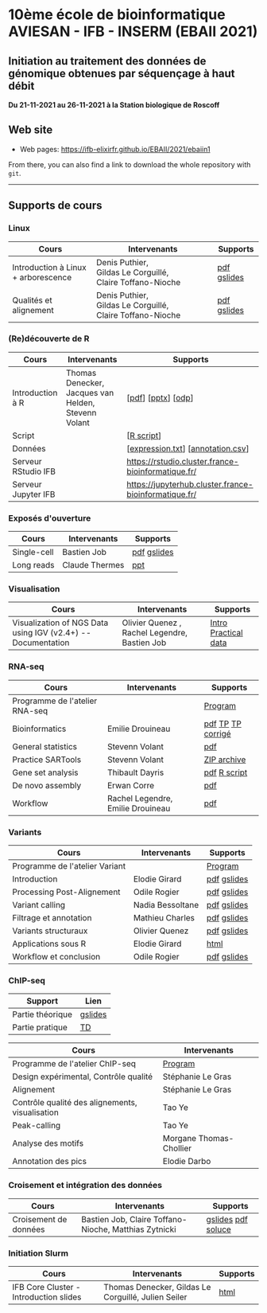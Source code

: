 
# 10ème école de bioinformatique AVIESAN - IFB - INSERM (EBAII 2021)

## Initiation au traitement des données de génomique obtenues par séquençage à haut débit

**Du 21-11-2021 au 26-11-2021 à la Station biologique de Roscoff**


## Web site

- Web pages: <https://ifb-elixirfr.github.io/EBAII/2021/ebaiin1>

From there, you can also find a link to download the whole repository with `git`.

****

## Supports de cours
### Linux

| Cours | Intervenants | Supports |
|----------------------------------|--------------|----------|
| Introduction à Linux + arborescence| Denis Puthier, Gildas Le Corguillé, Claire Toffano-Nioche |  [pdf](intro_linux/1-presentation_linux_quick_2021.pdf) [gslides](https://docs.google.com/presentation/d/19Z96DlG41kd0e3B86HP-oNCVfDJekR84F_gNaTdcF1I/edit?usp=sharing) |
| Qualités et alignement | Denis Puthier, Gildas Le Corguillé, Claire Toffano-Nioche | [pdf](intro_linux/2-pre_processessing_and_mapping_2021.pdf) [gslides](https://docs.google.com/presentation/d/1RMfu1FxqRz1EC_2BnHH3e_xLyMCcppfjUE2G4BHFq8A/edit?usp=sharing) |

### (Re)découverte de R

| Cours | Intervenants | Supports |
|-----------------------|--------------|-------------------------------------|
| Introduction à R | Thomas Denecker, Jacques van Helden, Stevenn Volant | [[pdf](intro_R/Intro_R_2021.pdf)] [[pptx](intro_R/Intro_R_2021.pptx)] [[odp](intro_R/Intro_R_2021.odp)] |
| Script  | | [[R script](intro_R/script_intro_R_2021.r)] |
| Données | | [[expression.txt](intro_R/expression.txt)] [[annotation.csv](intro_R/annotation.csv)] |
| Serveur RStudio IFB | | <https://rstudio.cluster.france-bioinformatique.fr/> |
| Serveur Jupyter IFB | | <https://jupyterhub.cluster.france-bioinformatique.fr/> |

### Exposés d'ouverture

| Cours | Intervenants | Supports |
|----------------------------------|--------------|----------|
| Single-cell | Bastien Job | [pdf](single_cell/Intro_Single-Cell_20201005.pdf) [gslides](https://drive.google.com/file/d/1eFYJ-kRoUnYg_iCZG5pLd6zFDT6br0V8/view?usp=sharing) |
| Long reads | Claude Thermes | [ppt](long_reads/20201006_THERMES_ROSCOFF9_V3.pptx) |

### Visualisation

| Cours | Intervenants | Supports |
|----------------------------------|--------------|----------|
| Visualization of NGS Data using IGV (v2.4+) -- Documentation | Olivier Quenez , Rachel Legendre, Bastien Job| [Intro](IGV/IGV.html) [Practical](IGV/IGV_practical.html) [data](IGV/data_igv.zip) |


### RNA-seq

| Cours | Intervenants | Supports |
|----------------------------------|------------------|----------|
| Programme de l'atelier RNA-seq | |  [Program](RNAseq/README.md) |
| Bioinformatics | Emilie Drouineau | [pdf](RNA-seq/EBAI2021_RNAseq.pdf) [TP](RNA-seq/runme.sh) [TP corrigé](RNA-seq/runme_corrected.sh)|
| General statistics | Stevenn Volant | [pdf](RNA-seq/RNASeq_differential_analysis.pdf) |
| Practice SARTools | Stevenn Volant | [ZIP archive](RNA-seq/TP_differential_analysis/Practice_SARTools.zip) |
| Gene set analysis | Thibault Dayris | [pdf](https://github.com/IFB-ElixirFr/EBAII/blob/master/2021/ebaiin1/RNAseq/GSEA_Theory.pdf) [R script](https://github.com/IFB-ElixirFr/EBAII/blob/master/2021/ebaiin1/RNAseq/GSEA_TP.R)|
| De novo assembly | Erwan Corre | [pdf](RNA-seq/RNASeq_denovo_EBAII2021_red.pdf)  |
| Workflow | Rachel Legendre, Emilie Drouineau | [pdf](RNA-seq/RNA-Workflow_Conclusion.pdf)  |

### Variants

| Cours | Intervenants | Supports |
|----------------------------------|------------------|----------|
| Programme de l'atelier Variant | | [Program](DNA-seq/) |
| Introduction  | Elodie Girard |[pdf](DNA-seq/1-Introduction-fastqc-mapping.pdf) [gslides](https://docs.google.com/presentation/d/1y38ostLE1dk5uXeOk9xeXHqq_QkPWBTG/)   |
|  Processing Post-Alignement | Odile Rogier | [pdf](DNA-seq/2-Processing-Post-Alignement.pdf) [gslides](https://docs.google.com/presentation/d/1GwWt6gSLdwVVeCIRKu6R31mBdEHf0XvB) |
| Variant calling | Nadia Bessoltane | [pdf](DNA-seq/3-Variant-calling.pdf) [gslides](https://docs.google.com/presentation/d/1ywn8bB3ejyY0E25VNmIHa5zwn3wKNa3s) |
| Filtrage et annotation | Mathieu Charles | [pdf](DNA-seq/4-Filtrage-Annotation.pdf) [gslides](https://docs.google.com/presentation/d/1msBwblYTor0fJknQ8WKIDu34y3NVs_fV) |
| Variants structuraux | Olivier Quenez | [pdf](DNA-seq/5-Variants-Structuraux.pdf) [gslides](https://docs.google.com/presentation/d/1xQFztasps08aP8NgEnp1fQpGCQDr7uFY/) |
| Applications sous R | Elodie Girard |[html](DNA-seq/EBAII2021_variants.html)|
| Workflow et conclusion | Odile Rogier | [pdf](DNA-seq/6-Workflow_Conclusion.pdf) [gslides](https://docs.google.com/presentation/d/16NN7wBr4V_hqVyKSN53J8_jzGqelQQH7/) |


### ChIP-seq

| Support | Lien |
|----------------------------------|------------------|
| Partie théorique | [gslides](https://docs.google.com/presentation/d/1v1_yncOrakL0vH_GvykNtuChM6TXI0V9c7pruSe9QOA/edit?usp=sharing) |
| Partie pratique | [TD](chip-seq/hands-on/) |

| Cours | Intervenants |
|----------------------------------|------------------|
| Programme de l'atelier ChIP-seq | [Program](chip-seq/) |
| Design expérimental, Contrôle qualité | Stéphanie Le Gras |
| Alignement | Stéphanie Le Gras |
| Contrôle qualité des alignements, visualisation | Tao Ye |
| Peak-calling | Tao Ye |
| Analyse des motifs | Morgane Thomas-Chollier |
| Annotation des pics | Elodie Darbo |


### Croisement et intégration des données

| Cours | Intervenants | Supports |
|----------------------------------|------------------|----------|
| Croisement de données | Bastien Job, Claire Toffano-Nioche, Matthias Zytnicki | [gslides](https://docs.google.com/presentation/d/15qE95kW9H6fAha-2LnCVpMZxEwUDKZyedESeopzR704/edit?usp=sharing) [pdf](croisement_donnees/Cours.pdf) [soluce](croisement_donnees/solution.html) |

### Initiation Slurm

| Cours | Intervenants | Supports |
|----------------------------------|------------------|----------|
| IFB Core Cluster - Introduction slides | Thomas Denecker, Gildas Le Corguillé, Julien Seiler |[html](https://ifb-elixirfr.gitlab.io/cluster/trainings/slurm/index.html#1) |
